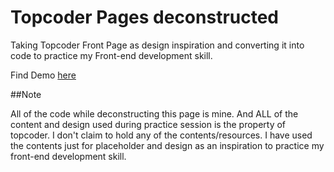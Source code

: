 # Topcoder Pages deconstructed

Taking Topcoder Front Page as design inspiration and converting it into code to practice my Front-end development skill.

Find Demo [here](https://abhishekraj007.github.io/apps/topcoder)

##Note

All of the code while deconstructing this page is mine. And ALL of the content and design used during practice session is the property of topcoder. I don't claim to hold any of the contents/resources. I have used the contents just for placeholder and design as an inspiration to practice my front-end development skill.
